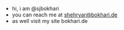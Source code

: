- hi, i am @sjbokhari
- you can reach me at shehryar@bokhari.de
- as well visit my site bokhari.de

